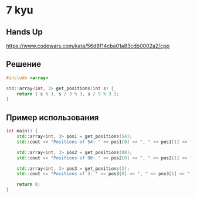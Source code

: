 # 7 kyu

## Hands Up

https://www.codewars.com/kata/56d8f14cba01a83cdb0002a2/cpp

## Решение 

```C++
#include <array>

std::array<int, 3> get_positions(int s) {
    return { s % 3, s / 3 % 3, s / 9 % 3 };
}
```
## Пример использования 

```C++
int main() {
    std::array<int, 3> pos1 = get_positions(54);
    std::cout << "Positions of 54: " << pos1[0] << ", " << pos1[1] << ", " << pos1[2] << std::endl;

    std::array<int, 3> pos2 = get_positions(98);
    std::cout << "Positions of 98: " << pos2[0] << ", " << pos2[1] << ", " << pos2[2] << std::endl;

    std::array<int, 3> pos3 = get_positions(3);
    std::cout << "Positions of 3: " << pos3[0] << ", " << pos3[1] << ", " << pos3[2] << std::endl;

    return 0;
}
```